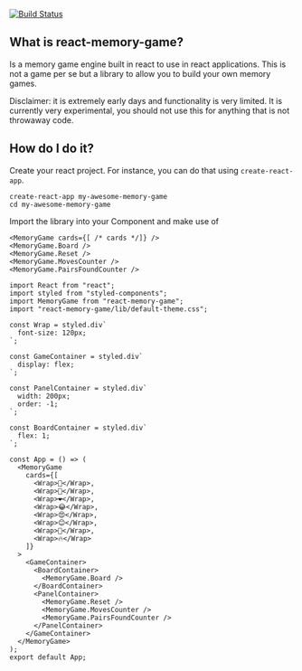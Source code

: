[![Build Status](https://travis-ci.org/guioconnor/react-memory-game.svg?branch=master)](https://travis-ci.org/guioconnor/react-memory-game)

## What is react-memory-game?

Is a memory game engine built in react to use in react applications. This is not a game per se but
a library to allow you to build your own memory games.

Disclaimer: it is extremely early days and functionality is very limited. It is currently very
experimental, you should not use this for anything that is not throwaway code.

## How do I do it?

Create your react project. For instance, you can do that using `create-react-app`.

```
create-react-app my-awesome-memory-game
cd my-awesome-memory-game
```

Import the library into your Component and make use of 
```
<MemoryGame cards={[ /* cards */]} />
<MemoryGame.Board />
<MemoryGame.Reset />
<MemoryGame.MovesCounter />
<MemoryGame.PairsFoundCounter />
```


```
import React from "react";
import styled from "styled-components";
import MemoryGame from "react-memory-game";
import "react-memory-game/lib/default-theme.css";

const Wrap = styled.div`
  font-size: 120px;
`;

const GameContainer = styled.div`
  display: flex;
`;

const PanelContainer = styled.div`
  width: 200px;
  order: -1;
`;

const BoardContainer = styled.div`
  flex: 1;
`;

const App = () => (
  <MemoryGame
    cards={[
      <Wrap>💩</Wrap>,
      <Wrap>🤷</Wrap>,
      <Wrap>❤️</Wrap>,
      <Wrap>😂</Wrap>,
      <Wrap>😍</Wrap>,
      <Wrap>😊</Wrap>,
      <Wrap>🤔</Wrap>,
      <Wrap>🔥</Wrap>
    ]}
  >
    <GameContainer>
      <BoardContainer>
        <MemoryGame.Board />
      </BoardContainer>
      <PanelContainer>
        <MemoryGame.Reset />
        <MemoryGame.MovesCounter />
        <MemoryGame.PairsFoundCounter />
      </PanelContainer>
    </GameContainer>
  </MemoryGame>
);
export default App;
```